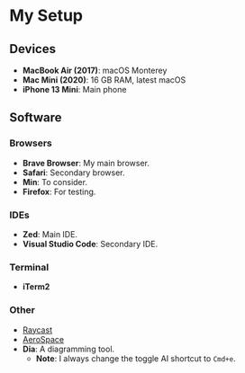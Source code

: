 # My Setup

## Devices

- **MacBook Air (2017)**: macOS Monterey
- **Mac Mini (2020)**: 16 GB RAM, latest macOS
- **iPhone 13 Mini**: Main phone

## Software

### Browsers

- **Brave Browser**: My main browser.
- **Safari**: Secondary browser.
- **Min**: To consider.
- **Firefox**: For testing.

### IDEs

- **Zed**: Main IDE.
- **Visual Studio Code**: Secondary IDE.

### Terminal

- **iTerm2**

### Other

- [Raycast](https://www.raycast.com/)
- [AeroSpace](https://github.com/nikitabobko/AeroSpace)
- **Dia**: A diagramming tool. 
  - **Note**: I always change the toggle AI shortcut to `Cmd+e`.
